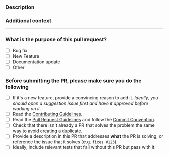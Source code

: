 <!-- Thank you for contributing! -->

### Description

<!-- Please insert your description here and provide especially info about the "what" this PR is solving -->

### Additional context

<!-- e.g. is there anything you'd like reviewers to focus on? -->

---

### What is the purpose of this pull request? <!-- (put an "X" next to an item) -->

- [ ] Bug fix
- [ ] New Feature
- [ ] Documentation update
- [ ] Other

### Before submitting the PR, please make sure you do the following

- [ ] If it's a new feature, provide a convincing reason to add it. *Ideally, you should open a suggestion issue first and have it approved before working on it.*
- [ ] Read the [Contributing Guidelines](https://github.com/Akryum/rstore/blob/main/CONTRIBUTING.md).
- [ ] Read the [Pull Request Guidelines](https://github.com/Akryum/rstore/blob/main/CONTRIBUTING.md#pull-request-guidelines) and follow the [Commit Convention](https://github.com/Akryum/rstore/blob/main/.github/commit-convention.md).
- [ ] Check that there isn't already a PR that solves the problem the same way to avoid creating a duplicate.
- [ ] Provide a description in this PR that addresses **what** the PR is solving, or reference the issue that it solves (e.g. `fixes #123`).
- [ ] Ideally, include relevant tests that fail without this PR but pass with it.
